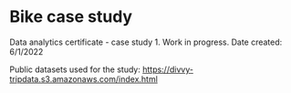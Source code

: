 # Bike case study 
Data analytics certificate - case study 1. Work in progress. Date created: 6/1/2022

Public datasets used for the study: 
https://divvy-tripdata.s3.amazonaws.com/index.html